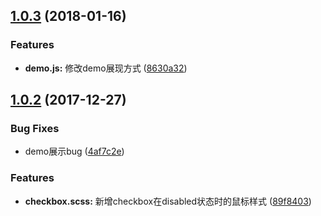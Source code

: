 <a name="1.0.3"></a>
## [1.0.3](https://github.com/tinper-bee/checkbox/compare/1.0.2...1.0.3) (2018-01-16)


### Features

* **demo.js:** 修改demo展现方式 ([8630a32](https://github.com/tinper-bee/checkbox/commit/8630a32))



<a name="1.0.2"></a>
## [1.0.2](https://github.com/tinper-bee/checkbox/compare/4af7c2e...1.0.2) (2017-12-27)


### Bug Fixes

* demo展示bug ([4af7c2e](https://github.com/tinper-bee/checkbox/commit/4af7c2e))


### Features

* **checkbox.scss:** 新增checkbox在disabled状态时的鼠标样式 ([89f8403](https://github.com/tinper-bee/checkbox/commit/89f8403))



